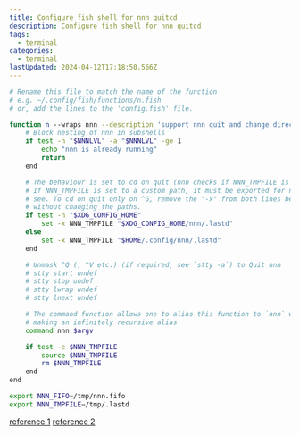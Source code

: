 ```yaml
---
title: Configure fish shell for nnn quitcd
description: Configure fish shell for nnn quitcd
tags:
  - terminal
categories:
  - terminal
lastUpdated: 2024-04-12T17:18:50.566Z
---
```


```bash title="~/.config/fish/functions/n.fish"
# Rename this file to match the name of the function
# e.g. ~/.config/fish/functions/n.fish
# or, add the lines to the 'config.fish' file.

function n --wraps nnn --description 'support nnn quit and change directory'
    # Block nesting of nnn in subshells
    if test -n "$NNNLVL" -a "$NNNLVL" -ge 1
        echo "nnn is already running"
        return
    end

    # The behaviour is set to cd on quit (nnn checks if NNN_TMPFILE is set)
    # If NNN_TMPFILE is set to a custom path, it must be exported for nnn to
    # see. To cd on quit only on ^G, remove the "-x" from both lines below,
    # without changing the paths.
    if test -n "$XDG_CONFIG_HOME"
        set -x NNN_TMPFILE "$XDG_CONFIG_HOME/nnn/.lastd"
    else
        set -x NNN_TMPFILE "$HOME/.config/nnn/.lastd"
    end

    # Unmask ^Q (, ^V etc.) (if required, see `stty -a`) to Quit nnn
    # stty start undef
    # stty stop undef
    # stty lwrap undef
    # stty lnext undef

    # The command function allows one to alias this function to `nnn` without
    # making an infinitely recursive alias
    command nnn $argv

    if test -e $NNN_TMPFILE
        source $NNN_TMPFILE
        rm $NNN_TMPFILE
    end
end
```

```bash title="/Users/user-name/.config/fish/config.fish"
export NNN_FIFO=/tmp/nnn.fifo
export NNN_TMPFILE=/tmp/.lastd
```

[reference 1](https://github.com/jarun/nnn/blob/master/misc/quitcd/quitcd.fish)
[reference 2](https://github.com/jarun/nnn/wiki/Basic-use-cases#configure-cd-on-quit)
